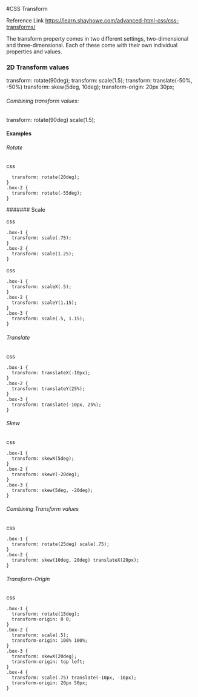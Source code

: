 #CSS Transform

Reference Link
https://learn.shayhowe.com/advanced-html-css/css-transforms/

The transform property comes in two different settings, two-dimensional and three-dimensional. 
Each of these come with their own individual properties and values.

### 2D Transform values

transform: rotate(90deg);
transform: scale(1.5);
transform: translate(-50%, -50%)
transform: skew(5deg, 10deg);
transform-origin: 20px 30px;

###### Combining transform values:

transform: rotate(90deg) scale(1.5);

#### Examples

###### Rotate
css
```.box-1 {
  transform: rotate(20deg);
}
.box-2 {
  transform: rotate(-55deg);
}
```

####### Scale

css
```
.box-1 {
  transform: scale(.75);
}
.box-2 {
  transform: scale(1.25);
}
```
css
```
.box-1 {
  transform: scaleX(.5);
}
.box-2 {
  transform: scaleY(1.15);
}
.box-3 {
  transform: scale(.5, 1.15);
}
```

###### Translate

css
```
.box-1 {
  transform: translateX(-10px);
}
.box-2 {
  transform: translateY(25%);
}
.box-3 {
  transform: translate(-10px, 25%);
}
```

###### Skew

css
```
.box-1 {
  transform: skewX(5deg);
}
.box-2 {
  transform: skewY(-20deg);
}
.box-3 {
  transform: skew(5deg, -20deg);
}
```

###### Combining Transform values

css
```
.box-1 {
  transform: rotate(25deg) scale(.75);
}
.box-2 {
  transform: skew(10deg, 20deg) translateX(20px);
}
```

###### Transform-Origin

css
```
.box-1 {
  transform: rotate(15deg);
  transform-origin: 0 0;
}
.box-2 {
  transform: scale(.5);
  transform-origin: 100% 100%;
}
.box-3 {
  transform: skewX(20deg);
  transform-origin: top left;
}
.box-4 {
  transform: scale(.75) translate(-10px, -10px);
  transform-origin: 20px 50px;
}
```











